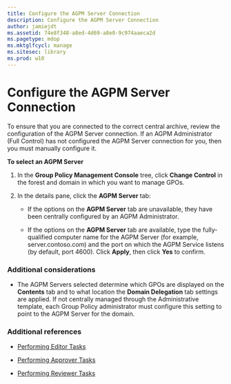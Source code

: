 ```yaml
---
title: Configure the AGPM Server Connection
description: Configure the AGPM Server Connection
author: jamiejdt
ms.assetid: 74e8f348-a8ed-4d69-a8e0-9c974aaeca2d
ms.pagetype: mdop
ms.mktglfcycl: manage
ms.sitesec: library
ms.prod: w10
---
```



# Configure the AGPM Server Connection


To ensure that you are connected to the correct central archive, review the configuration of the AGPM Server connection. If an AGPM Administrator (Full Control) has not configured the AGPM Server connection for you, then you must manually configure it.

**To select an AGPM Server**

1.  In the **Group Policy Management Console** tree, click **Change Control** in the forest and domain in which you want to manage GPOs.

2.  In the details pane, click the **AGPM Server** tab:

    -   If the options on the **AGPM Server** tab are unavailable, they have been centrally configured by an AGPM Administrator.

    -   If the options on the **AGPM Server** tab are available, type the fully-qualified computer name for the AGPM Server (for example, server.contoso.com) and the port on which the AGPM Service listens (by default, port 4600). Click **Apply**, then click **Yes** to confirm.

### Additional considerations

-   The AGPM Servers selected determine which GPOs are displayed on the **Contents** tab and to what location the **Domain Delegation** tab settings are applied. If not centrally managed through the Administrative template, each Group Policy administrator must configure this setting to point to the AGPM Server for the domain.

### Additional references

-   [Performing Editor Tasks](performing-editor-tasks.md)

-   [Performing Approver Tasks](performing-approver-tasks.md)

-   [Performing Reviewer Tasks](performing-reviewer-tasks.md)

 

 





